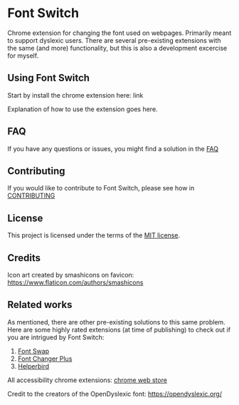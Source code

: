 # Font Switch

Chrome extension for changing the font used on webpages. Primarily meant to support dyslexic users. There are several pre-existing extensions with the same (and more) functionality, but this is also a development excercise for myself.

## Using Font Switch

Start by install the chrome extension here: link

Explanation of how to use the extension goes here.

## FAQ

If you have any questions or issues, you might find a solution in the [FAQ](FAQ.md)

## Contributing

If you would like to contribute to Font Switch, please see how in [CONTRIBUTING](CONTRIBUTING.md)

## License

This project is licensed under the terms of the [MIT license](LICENSE.txt).

## Credits

Icon art created by smashicons on favicon: https://www.flaticon.com/authors/smashicons

## Related works

As mentioned, there are other pre-existing solutions to this same problem. Here are some highly rated extensions (at time of publishing) to check out if you are intrigued by Font Switch:

1. [Font Swap](https://chrome.google.com/webstore/detail/font-swap-for-google-font/onhgmcpflfncjkdbclmhnfondmindgbg)
2. [Font Changer Plus](https://chrome.google.com/webstore/detail/font-changer-plus/ameggholdkgkdepolbiaekmhjiaiiccg?hl=en-US)
3. [Helperbird](https://chrome.google.com/webstore/detail/helperbird-accessibility/ahmapmilbkfamljbpgphfndeemhnajme?hl=en)

All accessibility chrome extensions: [chrome web store](https://chrome.google.com/webstore/category/ext/22-accessibility)

Credit to the creators of the OpenDyslexic font: https://opendyslexic.org/ 